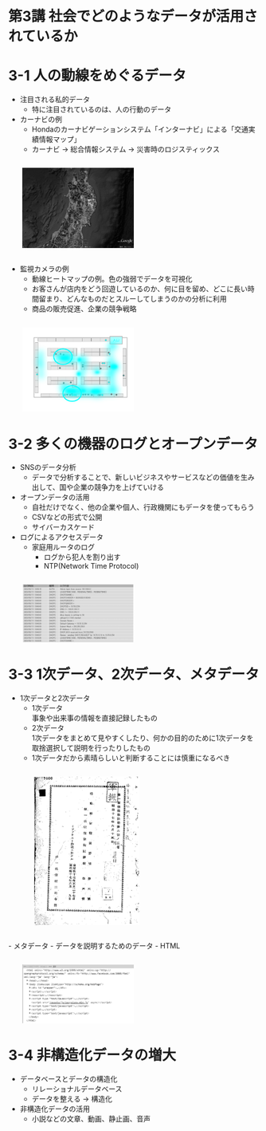 # 第3講 社会でどのようなデータが活用されているか

# 3-1 人の動線をめぐるデータ
- 注目される私的データ
  - 特に注目されているのは、人の行動のデータ
- カーナビの例
  - Hondaのカーナビゲーションシステム「インターナビ」による「交通実績情報マップ」  
  - カーナビ → 総合情報システム → 災害時のロジスティックス
<div style="margin: 2em">
  <img src="./images/chap03/3-1.jpg" width="50%">
</div>

- 監視カメラの例
  - 動線ヒートマップの例。色の強弱でデータを可視化
  - お客さんが店内をどう回遊しているのか、何に目を留め、どこに長い時間留まり、どんなものだとスルーしてしまうのかの分析に利用
  - 商品の販売促進、企業の競争戦略
<div style="margin: 2em">
  <img src="./images/chap03/3-2.jpg" width="50%">
</div>

# 3-2 多くの機器のログとオープンデータ
- SNSのデータ分析
  - データで分析することで、新しいビジネスやサービスなどの価値を生み出して、国や企業の競争力を上げていける
- オープンデータの活用
  - 自社だけでなく、他の企業や個人、行政機関にもデータを使ってもらう
  - CSVなどの形式で公開
  - サイバーカスケード
- ログによるアクセスデータ
  - 家庭用ルータのログ
    - ログから犯人を割り出す
    - NTP(Network Time Protocol)
<div style="margin: 2em">
  <img src="./images/chap03/3-3.jpg" width="50%">
</div>

# 3-3 1次データ、2次データ、メタデータ
- 1次データと2次データ
  - 1次データ  
  事象や出来事の情報を直接記録したもの
  - 2次データ  
  1次データをまとめて見やすくしたり、何かの目的のために1次データを取捨選択して説明を行ったりしたもの
  - 1次データだから素晴らしいと判断することには慎重になるべき
  <div style="margin: 2em">
  <img src="./images/chap03/3-4.jpg" width="50%">
</div>
- メタデータ
  - データを説明するためのデータ
  - HTML
<div style="margin: 2em">
  <img src="./images/chap03/3-5.jpg" width="50%">
</div>

# 3-4 非構造化データの増大
- データベースとデータの構造化
  - リレーショナルデータベース
  - データを整える -> 構造化
- 非構造化データの活用
  - 小説などの文章、動画、静止画、音声